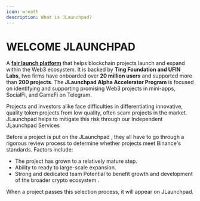 ```yaml
---
icon: wreath
description: What is JLaunchpad?
---
```


# WELCOME JLAUNCHPAD

A [**fair launch platform**](https://www.jlaunchpad.com/) that helps blockchain projects launch and expand within the Web3 ecosystem. It is backed by **Ting Foundation and UFIN Labs**, two firms have onboarded over **20 million users** and supported more than **200 projects**. The **JLaunchpad Alpha Accelerator Program** is focused on identifying and supporting promising Web3 projects in mini-apps, SocialFi, and GameFi on Telegram.

Projects and investors alike face difficulties in differentiating innovative, quality token projects from low quality, often scam projects in the market. JLaunchpad helps to mitigate this risk through our Independent JLaunchpad Services

Before a project is put on the JLaunchpad , they all have to go through a rigorous review process to determine whether projects meet Binance's standards. Factors include:&#x20;

* The project has grown to a relatively mature step.
* Ability to ready to large-scale expansion.
* Strong and dedicated team Potential to benefit growth and development of the broader crypto ecosystem .

When a project passes this selection process, it will appear on JLaunchpad.
